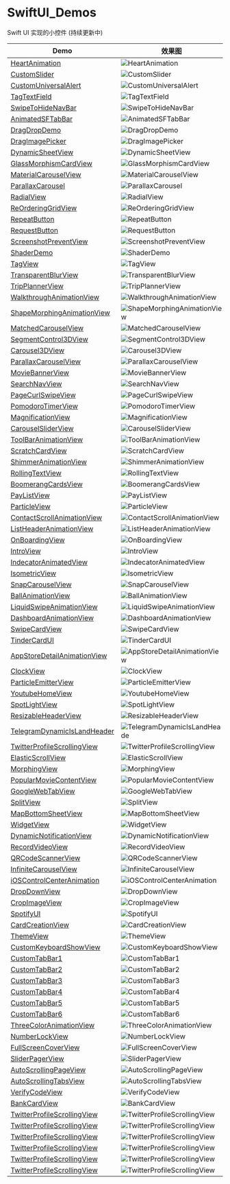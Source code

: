 # SwiftUI_Demos

Swift UI 实现的小控件 (持续更新中)

| Demo                                                        |  效果图                                                                                          |
| ----------------------------------------------------------  |  ---------------------------------------------------------------------------------------------  |    
| [HeartAnimation              ](HeartAnimation)              |  ![HeartAnimation               ](HeartAnimation/HeartAnimation.gif)                            |    
| [CustomSlider                ](CustomSlider)                |  ![CustomSlider                 ](CustomSlider/CustomSlider.gif)                                |      
| [CustomUniversalAlert        ](CustomUniversalAlert)        |  ![CustomUniversalAlert         ](CustomUniversalAlert/CustomUniversalAlert.gif)                |     
| [TagTextField                ](TagTextField              )  |  ![TagTextField                 ](TagTextField/TagTextField.gif)                                |     
| [SwipeToHideNavBar           ](SwipeToHideNavBar         )  |  ![SwipeToHideNavBar            ](SwipeToHideNavBar/SwipeToHideNavBar.gif)                      |       
| [AnimatedSFTabBar            ](AnimatedSFTabBar          )  |  ![AnimatedSFTabBar             ](AnimatedSFTabBar/AnimatedSFTabBar.gif)                        |     
| [DragDropDemo                ](DragDropDemo              )  |  ![DragDropDemo                 ](DragDropDemo/DragDropDemo.gif)                                |     
| [DragImagePicker             ](DragImagePicker           )  |  ![DragImagePicker              ](DragImagePicker/DragImagePicker.gif)                          |     
| [DynamicSheetView            ](DynamicSheetView          )  |  ![DynamicSheetView             ](DynamicSheetView/DynamicSheetView.gif)                        |     
| [GlassMorphismCardView       ](GlassMorphismCardView     )  |  ![GlassMorphismCardView        ](GlassMorphismCardView/GlassMorphismCardView.gif)              |     
| [MaterialCarouselView        ](MaterialCarouselView      )  |  ![MaterialCarouselView         ](MaterialCarouselView/MaterialCarouselView.gif)                |     
| [ParallaxCarousel            ](ParallaxCarousel          )  |  ![ParallaxCarousel             ](ParallaxCarousel/ParallaxCarousel.gif)                        |     
| [RadialView                  ](RadialView                )  |  ![RadialView                   ](RadialView/RadialView.gif)                                    |     
| [ReOrderingGridView          ](ReOrderingGridView        )  |  ![ReOrderingGridView           ](ReOrderingGridView/ReOrderingGridView.gif)                    |     
| [RepeatButton                ](RepeatButton              )  |  ![RepeatButton                 ](RepeatButton/RepeatButton.gif)                                |     
| [RequestButton               ](RequestButton             )  |  ![RequestButton                ](RequestButton/RequestButton.gif)                              |     
| [ScreenshotPreventView       ](ScreenshotPreventView     )  |  ![ScreenshotPreventView        ](ScreenshotPreventView/ScreenshotPreventView.gif)              |     
| [ShaderDemo                  ](ShaderDemo                )  |  ![ShaderDemo                   ](ShaderDemo/ShaderDemo.gif)                                    |     
| [TagView                     ](TagView                   )  |  ![TagView                      ](TagView/TagView.gif)                                          |     
| [TransparentBlurView         ](TransparentBlurView       )  |  ![TransparentBlurView          ](TransparentBlurView/TransparentBlurView.gif)                  |     
| [TripPlannerView             ](TripPlannerView           )  |  ![TripPlannerView              ](TripPlannerView/TripPlannerView.gif)                          |     
| [WalkthroughAnimationView    ](WalkthroughAnimationView  )  |  ![WalkthroughAnimationView     ](WalkthroughAnimationView/WalkthroughAnimationView.gif)        |     
| [ShapeMorphingAnimationView  ](ShapeMorphingAnimationView)  |  ![ShapeMorphingAnimationView   ](ShapeMorphingAnimationView/ShapeMorphingAnimationView.gif)    |     
| [MatchedCarouselView         ](MatchedCarouselView)         |  ![MatchedCarouselView          ](MatchedCarouselView/MatchedCarouselView.gif)                  |     
| [SegmentControl3DView        ](SegmentControl3DView)        |  ![SegmentControl3DView         ](SegmentControl3DView/SegmentControl3DView.gif)                |     
| [Carousel3DView              ](Carousel3DView)              |  ![Carousel3DView               ](Carousel3DView/Carousel3DView.gif)                            |     
| [ParallaxCarouselView        ](ParallaxCarouselView)        |  ![ParallaxCarouselView         ](ParallaxCarouselView/ParallaxCarouselView.gif)                |     
| [MovieBannerView             ](MovieBannerView)             |  ![MovieBannerView              ](MovieBannerView/MovieBannerView.gif)                          |     
| [SearchNavView               ](SearchNavView)               |  ![SearchNavView                ](SearchNavView/SearchNavView.gif)                              |     
| [PageCurlSwipeView           ](PageCurlSwipeView)           |  ![PageCurlSwipeView            ](PageCurlSwipeView/PageCurlSwipeView.gif)                      |     
| [PomodoroTimerView           ](PomodoroTimerView)           |  ![PomodoroTimerView            ](PomodoroTimerView/PomodoroTimerView.gif)                      |     
| [MagnificationView           ](MagnificationView)           |  ![MagnificationView            ](MagnificationView/MagnificationView.gif)                      |     
| [CarouselSliderView          ](CarouselSliderView)          |  ![CarouselSliderView           ](CarouselSliderView/CarouselSliderView.gif)                    |     
| [ToolBarAnimationView        ](ToolBarAnimationView)        |  ![ToolBarAnimationView         ](ToolBarAnimationView/ToolBarAnimationView.gif)                |     
| [ScratchCardView             ](ScratchCardView)             |  ![ScratchCardView              ](ScratchCardView/ScratchCardView.gif)                          |     
| [ShimmerAnimationView        ](ShimmerAnimationView)        |  ![ShimmerAnimationView         ](ShimmerAnimationView/ShimmerAnimationView.gif)                |     
| [RollingTextView             ](RollingTextView)             |  ![RollingTextView              ](RollingTextView/RollingTextView.gif)                          |     
| [BoomerangCardsView          ](BoomerangCardsView)          |  ![BoomerangCardsView           ](BoomerangCardsView/BoomerangCardsView.gif)                    |     
| [PayListView                 ](PayListView)                 |  ![PayListView                  ](PayListView/PayListView.gif)                                  |     
| [ParticleView                ](ParticleView)                |  ![ParticleView                 ](ParticleView/ParticleView.gif)                                |     
| [ContactScrollAnimationView  ](ContactScrollAnimationView)  |  ![ContactScrollAnimationView   ](ContactScrollAnimationView/ContactScrollAnimationView.gif)    |     
| [ListHeaderAnimationView     ](ListHeaderAnimationView)     |  ![ListHeaderAnimationView      ](ListHeaderAnimationView/ListHeaderAnimationView.gif)          |     
| [OnBoardingView              ](OnBoardingView)              |  ![OnBoardingView               ](OnBoardingView/OnBoardingView.gif)                            |   
| [IntroView                   ](IntroView)                   |  ![IntroView                    ](IntroView/IntroView.gif)                                      |     
| [IndecatorAnimatedView       ](IndecatorAnimatedView)       |  ![IndecatorAnimatedView        ](IndecatorAnimatedView/IndecatorAnimatedView.gif)              | 
| [IsometricView               ](IsometricView)               |  ![IsometricView                ](IsometricView/IsometricView.gif)                              |     
| [SnapCarouselView            ](SnapCarouselView)            |  ![SnapCarouselView             ](SnapCarouselView/SnapCarouselView.gif)                        |     
| [BallAnimationView           ](BallAnimationView)           |  ![BallAnimationView            ](BallAnimationView/BallAnimationView.gif)                      |     
| [LiquidSwipeAnimationView    ](LiquidSwipeAnimationView)    |  ![LiquidSwipeAnimationView     ](LiquidSwipeAnimationView/LiquidSwipeAnimationView.gif)        |     
| [DashboardAnimationView      ](DashboardAnimationView)      |  ![DashboardAnimationView       ](DashboardAnimationView/DashboardAnimationView.gif)            |     
| [SwipeCardView               ](SwipeCardView)               |  ![SwipeCardView                ](SwipeCardView/SwipeCardView.gif)                              |  
| [TinderCardUI                ](TinderCardUI)                |  ![TinderCardUI                 ](TinderCardUI/TinderCardUI.gif)                                |    
| [AppStoreDetailAnimationView ](AppStoreDetailAnimationView) |  ![AppStoreDetailAnimationView  ](AppStoreDetailAnimationView/AppStoreDetailAnimationView.gif)  |     
| [ClockView                   ](ClockView)                   |  ![ClockView                    ](ClockView/ClockView.gif)                                      |     
| [ParticleEmitterView         ](ParticleEmitterView)         |  ![ParticleEmitterView          ](ParticleEmitterView/ParticleEmitterView.gif)                  |     
| [YoutubeHomeView             ](YoutubeHomeView)             |  ![YoutubeHomeView              ](YoutubeHomeView/YoutubeHomeView.gif)                          |     
| [SpotLightView               ](SpotLightView)               |  ![SpotLightView                ](SpotLightView/SpotLightView.gif)                              |     
| [ResizableHeaderView         ](ResizableHeaderView)         |  ![ResizableHeaderView          ](ResizableHeaderView/ResizableHeaderView.gif)                  |     
| [TelegramDynamicIsLandHeader ](TelegramDynamicIsLandHeader) |  ![TelegramDynamicIsLandHeade   ](TelegramDynamicIsLandHeader/TelegramDynamicIsLandHeader.gif)  |     
| [TwitterProfileScrollingView ](TwitterProfileScrollingView) |  ![TwitterProfileScrollingView  ](TwitterProfileScrollingView/TwitterProfileScrollingView.gif)  |     
| [ElasticScrollView           ](ElasticScrollView)           |  ![ElasticScrollView            ](ElasticScrollView/ElasticScrollView.gif)                      |     
| [MorphingView                ](MorphingView)                |  ![MorphingView                 ](MorphingView/MorphingView.gif)                                |  
| [PopularMovieContentView     ](PopularMovieContentView)     |  ![PopularMovieContentView      ](PopularMovieContentView/PopularMovieContentView.gif)          |     
| [GoogleWebTabView            ](GoogleWebTabView)            |  ![GoogleWebTabView             ](GoogleWebTabView/GoogleWebTabView.gif)                        |     
| [SplitView                   ](SplitView)                   |  ![SplitView                    ](SplitView/SplitView.gif)                                      |     
| [MapBottomSheetView          ](MapBottomSheetView)          |  ![MapBottomSheetView           ](MapBottomSheetView/MapBottomSheetView.gif)                    |     
| [WidgetView                  ](WidgetView)                  |  ![WidgetView                   ](WidgetView/WidgetView.gif)                                    |     
| [DynamicNotificationView     ](DynamicNotificationView)     |  ![DynamicNotificationView      ](DynamicNotificationView/DynamicNotificationView.gif)          |     
| [RecordVideoView             ](RecordVideoView)             |  ![RecordVideoView              ](RecordVideoView/RecordVideoView.gif)                          |     
| [QRCodeScannerView           ](QRCodeScannerView)           |  ![QRCodeScannerView            ](QRCodeScannerView/QRCodeScannerView.gif)                      |     
| [InfiniteCarouselView        ](InfiniteCarouselView)        |  ![InfiniteCarouselView         ](InfiniteCarouselView/InfiniteCarouselView.gif)                |       
| [iOSControlCenterAnimation   ](iOSControlCenterAnimation)   |  ![iOSControlCenterAnimation    ](iOSControlCenterAnimation/iOSControlCenterAnimation.gif)      |     
| [DropDownView                ](DropDownView)                |  ![DropDownView                 ](DropDownView/DropDownView.gif)                                |     
| [CropImageView               ](CropImageView)               |  ![CropImageView                ](CropImageView/CropImageView.gif)                              |     
| [SpotifyUI                   ](SpotifyUI)                   |  ![SpotifyUI                    ](SpotifyUI/SpotifyUI.gif)                                      |   
| [CardCreationView            ](CardCreationView)            |  ![CardCreationView             ](CardCreationView/CardCreationView.gif)                        |     
| [ThemeView                   ](ThemeView)                   |  ![ThemeView                    ](ThemeView/ThemeView.gif)                                      |     
| [CustomKeyboardShowView      ](CustomKeyboardShowView)      |  ![CustomKeyboardShowView       ](CustomKeyboardShowView/CustomKeyboardShowView.gif)            |     
| [CustomTabBar1               ](CustomTabBar1)               |  ![CustomTabBar1                ](CustomTabBar1/CustomTabBar1.gif)                              |     
| [CustomTabBar2               ](CustomTabBar2)               |  ![CustomTabBar2                ](CustomTabBar2/CustomTabBar2.gif)                              |     
| [CustomTabBar3               ](CustomTabBar3)               |  ![CustomTabBar3                ](CustomTabBar3/CustomTabBar3.gif)                              |     
| [CustomTabBar4               ](CustomTabBar4)               |  ![CustomTabBar4                ](CustomTabBar4/CustomTabBar4.gif)                              |     
| [CustomTabBar5               ](CustomTabBar5)               |  ![CustomTabBar5                ](CustomTabBar5/CustomTabBar5.gif)                              |     
| [CustomTabBar6               ](CustomTabBar6)               |  ![CustomTabBar6                ](CustomTabBar6/CustomTabBar6.gif)                              |     
| [ThreeColorAnimationView     ](ThreeColorAnimationView)     |  ![ThreeColorAnimationView      ](ThreeColorAnimationView/ThreeColorAnimationView.gif)          |     
| [NumberLockView              ](NumberLockView)              |  ![NumberLockView               ](NumberLockView/NumberLockView.gif)                            |     
| [FullScreenCoverView         ](FullScreenCoverView)         |  ![FullScreenCoverView          ](FullScreenCoverView/FullScreenCoverView.gif)                  |     
| [SliderPagerView             ](SliderPagerView)             |  ![SliderPagerView              ](SliderPagerView/SliderPagerView.gif)                          |     
| [AutoScrollingPageView       ](AutoScrollingPageView)       |  ![AutoScrollingPageView        ](AutoScrollingPageView/AutoScrollingPageView.gif)              |     
| [AutoScrollingTabsView       ](AutoScrollingTabsView)       |  ![AutoScrollingTabsView        ](AutoScrollingTabsView/AutoScrollingTabsView.gif)              |     
| [VerifyCodeView              ](VerifyCodeView)              |  ![VerifyCodeView               ](VerifyCodeView/VerifyCodeView.gif)                            |     
| [BankCardView                ](BankCardView)                |  ![BankCardView                 ](BankCardView/BankCardView.gif)                                |     
| [TwitterProfileScrollingView ](TwitterProfileScrollingView) |  ![TwitterProfileScrollingView  ](TwitterProfileScrollingView/TwitterProfileScrollingView.gif)  |     
| [TwitterProfileScrollingView ](TwitterProfileScrollingView) |  ![TwitterProfileScrollingView  ](TwitterProfileScrollingView/TwitterProfileScrollingView.gif)  |     
| [TwitterProfileScrollingView ](TwitterProfileScrollingView) |  ![TwitterProfileScrollingView  ](TwitterProfileScrollingView/TwitterProfileScrollingView.gif)  |     
| [TwitterProfileScrollingView ](TwitterProfileScrollingView) |  ![TwitterProfileScrollingView  ](TwitterProfileScrollingView/TwitterProfileScrollingView.gif)  |     
| [TwitterProfileScrollingView ](TwitterProfileScrollingView) |  ![TwitterProfileScrollingView  ](TwitterProfileScrollingView/TwitterProfileScrollingView.gif)  |     
| [TwitterProfileScrollingView ](TwitterProfileScrollingView) |  ![TwitterProfileScrollingView  ](TwitterProfileScrollingView/TwitterProfileScrollingView.gif)  |    
  
  
  
